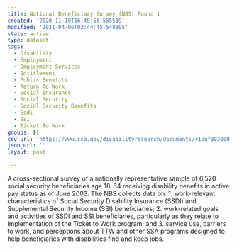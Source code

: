 ```yaml
---
title: National Beneficiary Survey (NBS) Round 1
created: '2020-11-10T16:49:56.555519'
modified: '2021-04-06T02:44:45.548805'
state: active
type: dataset
tags:
  - Disability
  - Employment
  - Employment Services
  - Entitlement
  - Public Benefits
  - Return To Work
  - Social Insurance
  - Social Security
  - Social Security Benefits
  - Ssdi
  - Ssi
  - Ticket To Work
groups: []
csv_url: 'https://www.ssa.gov/disabilityresearch/documents/r1puf093009.CSV'
json_url: ''
layout: post

---
```

A cross-sectional survey of a nationally representative sample of 6,520 social security beneficiaries age 18-64 receiving disability benefits in active pay status as of June 2003.  The NBS collects data on: 1. work-relevant characteristics of Social Security Disability Insurance (SSDI) and Supplemental Security Income (SSI) beneficiaries; 2.  work-related goals and activities of SSDI and SSI beneficiaries, particularly as they relate to implementation of the Ticket to Work program; and 3.  service use, barriers to work, and perceptions about TTW and other SSA programs designed to help beneficiaries with disabilities find and keep jobs.
